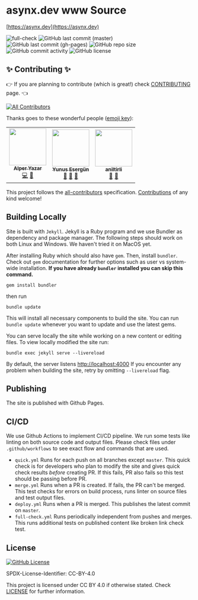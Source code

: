 # asynx.dev www Source

[https://asynx.dev](https://asynx.dev)

![full-check](https://github.com/asynx-dev/www/workflows/full-check/badge.svg)
![GitHub last commit (master)](https://img.shields.io/github/last-commit/asynx-dev/www/master?label=last%20main%20repo%20update)
![GitHub last commit (gh-pages)](https://img.shields.io/github/last-commit/asynx-dev/www/gh-pages?label=last%20depoloyment)
![GitHub repo size](https://img.shields.io/github/repo-size/asynx-dev/www)
![GitHub commit activity](https://img.shields.io/github/commit-activity/m/asynx-dev/www)
![GitHub license](https://img.shields.io/github/license/asynx-dev/www)

## ✨ Contributing ✨

👉 If you are planning to contribute (which is great!) check
[CONTRIBUTING](CONTRIBUTING.md) page. 👈

<!-- ALL-CONTRIBUTORS-BADGE:START - Do not remove or modify this section -->
[![All Contributors](https://img.shields.io/badge/all_contributors-3-orange.svg?style=flat-square)](#contributors-)
<!-- ALL-CONTRIBUTORS-BADGE:END -->

Thanks goes to these wonderful people ([emoji key](https://allcontributors.org/docs/en/emoji-key)):

<!-- ALL-CONTRIBUTORS-LIST:START - Do not remove or modify this section -->
<!-- prettier-ignore-start -->
<!-- markdownlint-disable -->
<table>
  <tr>
    <td align="center"><a href="http://www.alperyazar.com"><img src="https://avatars.githubusercontent.com/u/1757430?v=4?s=100" width="100px;" alt=""/><br /><sub><b>Alper Yazar</b></sub></a><br /><a href="https://github.com/asynx-dev/www/commits?author=alperyazar" title="Code">💻</a> <a href="https://github.com/asynx-dev/www/pulls?q=is%3Apr+reviewed-by%3Aalperyazar" title="Reviewed Pull Requests">👀</a></td>
    <td align="center"><a href="https://github.com/yunusesergun"><img src="https://avatars.githubusercontent.com/u/73018637?v=4?s=100" width="100px;" alt=""/><br /><sub><b>Yunus Esergün</b></sub></a><br /><a href="#blog-yunusesergun" title="Blogposts">📝</a> <a href="https://github.com/asynx-dev/www/pulls?q=is%3Apr+reviewed-by%3Ayunusesergun" title="Reviewed Pull Requests">👀</a> <a href="#ideas-yunusesergun" title="Ideas, Planning, & Feedback">🤔</a></td>
    <td align="center"><a href="https://github.com/aniltirli"><img src="https://avatars.githubusercontent.com/u/35190700?v=4?s=100" width="100px;" alt=""/><br /><sub><b>aniltirli</b></sub></a><br /><a href="#blog-aniltirli" title="Blogposts">📝</a> <a href="https://github.com/asynx-dev/www/pulls?q=is%3Apr+reviewed-by%3Aaniltirli" title="Reviewed Pull Requests">👀</a></td>
  </tr>
</table>

<!-- markdownlint-restore -->
<!-- prettier-ignore-end -->

<!-- ALL-CONTRIBUTORS-LIST:END -->

This project follows the
[all-contributors](https://github.com/all-contributors/all-contributors)
specification. [Contributions](CONTRIBUTING.md) of any kind welcome!

## Building Locally

Site is built with `Jekyll`. Jekyll is a Ruby program and we use Bundler as
dependency and package manager. The following steps should work on both Linux
and Windows. We haven't tried it on MacOS yet.

After installing Ruby which should also have `gem`. Then, install `bundler`.
Check out `gem` documentation for further options such as user vs system-wide
installation. **If you have already `bundler` installed you can skip this
command.**

```text
gem install bundler
```

then run

```text
bundle update
```

This will install all necessary components to build the site. You can run
`bundle update` whenever you want to update and use the latest gems.

You can serve locally the site while working on a new content or editing files.
To view locally modified the site run:

```text
bundle exec jekyll serve --livereload
```

By default, the server listens [http://localhost:4000](http://localhost:4000)
If you encounter any problem when building the site, retry by omitting
`--livereload` flag.

## Publishing

The site is published with Github Pages.

## CI/CD

We use Github Actions to implement CI/CD pipeline. We run some tests like
linting on both source code and output files. Please check files under
`.github/workflows` to see exact flow and commands that are used.

* `quick.yml` Runs for each push on all branches except `master`. This quick
  check is for developers who plan to modify the site and gives quick check
  results *before* creating PR. If this fails, PR also fails so this test
  should be passing before PR.
* `merge.yml` Runs when a PR is created. If fails, the PR can't be merged. This
  test checks for errors on build process, runs linter on source files and test
  output files.
* `deploy.yml` Runs when a PR is merged. This publishes the latest commit on
  `master`.
* `full-check.yml` Runs periodically independent from pushes and merges. This
  runs additional tests on published content like broken link check test.

## License

[![GitHub License](https://img.shields.io/github/license/asynx-dev/www.svg?style=flat)](https://creativecommons.org/licenses/by/4.0/)

SPDX-License-Identifier: CC-BY-4.0

This project is licensed under CC BY 4.0 if otherwise stated.
Check [LICENSE](LICENSE) for further information.
